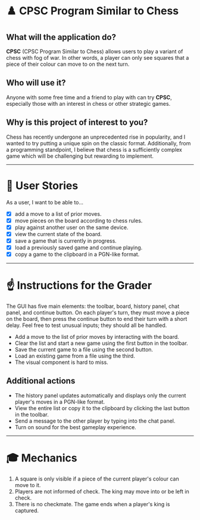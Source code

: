 # :chess_pawn: CPSC Program Similar to Chess

## What will the application do?

**CPSC** (CPSC Program Similar to Chess) allows users to play a variant of chess with fog of war. In other words, a 
player can only see squares that a piece of their colour can move to on the next turn.

## Who will use it?

Anyone with some free time and a friend to play with can try **CPSC**, especially those with an interest in chess or
other strategic games.

## Why is this project of interest to you?

Chess has recently undergone an unprecedented rise in popularity, and I wanted to try putting a unique spin on the
classic format. Additionally, from a programming standpoint, I believe that chess is a sufficiently complex game which
will be challenging but rewarding to implement.

---

# :bust_in_silhouette: User Stories

As a user, I want to be able to...

- [x] add a move to a list of prior moves.
- [x] move pieces on the board according to chess rules.
- [x] play against another user on the same device.
- [x] view the current state of the board.
- [x] save a game that is currently in progress.
- [x] load a previously saved game and continue playing.
- [x] copy a game to the clipboard in a PGN-like format.

---

# :point_up: Instructions for the Grader

The GUI has five main elements: the toolbar, board, history panel, chat panel, and continue button. On each player's 
turn, they must move a piece on the board, then press the continue button to end their turn with a short delay. Feel 
free to test unusual inputs; they should all be handled.

- Add a move to the list of prior moves by interacting with the board.
- Clear the list and start a new game using the first button in the toolbar.
- Save the current game to a file using the second button.
- Load an existing game from a file using the third.
- The visual component is hard to miss.

## Additional actions

- The history panel updates automatically and displays only the current player's moves in a PGN-like format.
- View the entire list or copy it to the clipboard by clicking the last button in the toolbar.
- Send a message to the other player by typing into the chat panel.
- Turn on sound for the best gameplay experience.

---

# :mortar_board: Mechanics

1. A square is only visible if a piece of the current player's colour can move to it.
2. Players are not informed of check. The king may move into or be left in check.
3. There is no checkmate. The game ends when a player's king is captured.